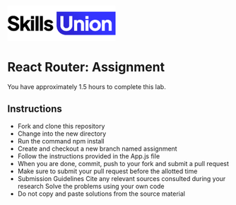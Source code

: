 [<img src="assets/images/su-logo.png" alt="Skills Union Logo" height="80px" />](https://www.skillsunion.com/)

# React Router: Assignment
You have approximately 1.5 hours to complete this lab.

## Instructions
- Fork and clone this repository
- Change into the new directory
- Run the command npm install
- Create and checkout a new branch named assignment
- Follow the instructions provided in the App.js file
- When you are done, commit, push to your fork and submit a pull request
- Make sure to submit your pull request before the allotted time
- Submission Guidelines
Cite any relevant sources consulted during your research
Solve the problems using your own code
- Do not copy and paste solutions from the source material